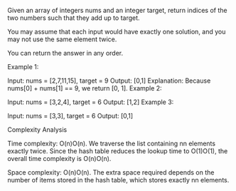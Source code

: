 Given an array of integers nums and an integer target, return indices of the two numbers such that they add up to target.

You may assume that each input would have exactly one solution, and you may not use the same element twice.

You can return the answer in any order.

 

Example 1:

Input: nums = [2,7,11,15], target = 9
Output: [0,1]
Explanation: Because nums[0] + nums[1] == 9, we return [0, 1].
Example 2:

Input: nums = [3,2,4], target = 6
Output: [1,2]
Example 3:

Input: nums = [3,3], target = 6
Output: [0,1]


Complexity Analysis

Time complexity: O(n)O(n). We traverse the list containing nn elements exactly twice. Since the hash table reduces the lookup time to O(1)O(1), the overall time complexity is O(n)O(n).

Space complexity: O(n)O(n). The extra space required depends on the number of items stored in the hash table, which stores exactly nn elements.